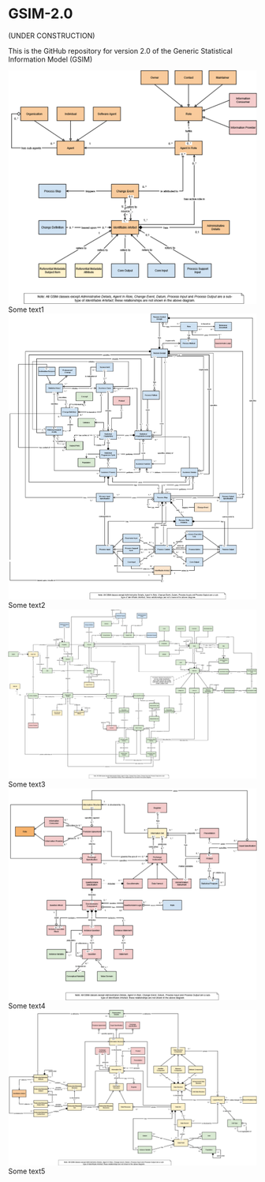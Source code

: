 # GSIM-2.0
(UNDER CONSTRUCTION)

This is the GitHub repository for version 2.0 of the Generic Statistical Information Model (GSIM)


![Alt text here](GSIM_2_0_Base_Group.drawio.png)
Some text1
![Alt text here](GSIM_2_0_Business_Group.drawio.png)
Some text2
![Alt text here](GSIM_2_0_Concepts_Group.drawio.png)
Some text3
![Alt text here](GSIM_2_0_Exchange_Group.drawio.png)
Some text4
![Alt text here](GSIM_2_0_Structures_Group.drawio.png)
Some text5
